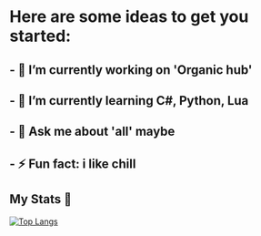 # Here are some ideas to get you started:

## - 🔭 I’m currently working on 'Organic hub'
## - 🌱 I’m currently learning C#, Python, Lua
## - 💬 Ask me about 'all' maybe
## - ⚡ Fun fact: i like chill

## My Stats 📖

[![Top Langs](https://github-readme-stats.vercel.app/api/top-langs/?username=anuraghazra&layout=donut)](https://github.com/anuraghazra/github-readme-stats)

